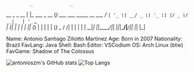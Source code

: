              _              _
  __ _ _ __ | |_ ___  _ __ (_) ___  ___ _____ __ ___
 / _` | '_ \| __/ _ \| '_ \| |/ _ \/ __|_  | '_ ` _ \
| (_| | | | | || (_) | | | | | (_) \__ \/ /| | | | | |
 \__,_|_| |_|\__\___/|_| |_|_|\___/|___/___|_| |_| |_|
                                                                 

 Name:          Antonio Santiago Ziliotto Martinez
 Age:           Born in 2007
 Nationality:   Brazil
 FavLang:       Java 
 Shell:         Bash
 Editor:        VSCodium
 OS:            Arch Linux (btw)
 FavGame:       Shadow of The Colossus




![antonioszm's GitHub stats](https://github-readme-stats.vercel.app/api?username=antonioszm&show_icons=true&theme=tokyonight)
![Top Langs](https://github-readme-stats.vercel.app/api/top-langs/?username=antonioszm&layout=compact)
